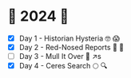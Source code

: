 # :christmas_tree: 2024 :christmas_tree:

- [x] Day 1 - Historian Hysteria :nerd_face: :scream:
- [x] Day 2 - Red-Nosed Reports :small_red_triangle: :page_facing_up:
- [ ] Day 3 - Mull It Over :wine_glass: :arrow_upper_right:s
- [x] Day 4 - Ceres Search :full_moon: :mag:
